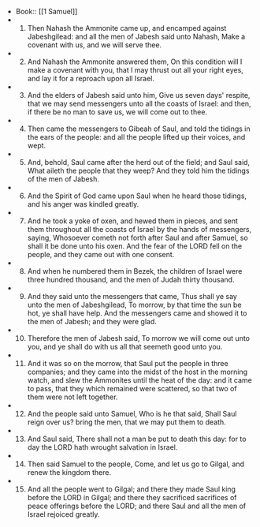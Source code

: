 - Book:: [[1 Samuel]]
- 1. Then Nahash the Ammonite came up, and encamped against Jabeshgilead: and all the men of Jabesh said unto Nahash, Make a covenant with us, and we will serve thee.
- 2. And Nahash the Ammonite answered them, On this condition will I make a covenant with you, that I may thrust out all your right eyes, and lay it for a reproach upon all Israel.
- 3. And the elders of Jabesh said unto him, Give us seven days' respite, that we may send messengers unto all the coasts of Israel: and then, if there be no man to save us, we will come out to thee.
- 4. Then came the messengers to Gibeah of Saul, and told the tidings in the ears of the people: and all the people lifted up their voices, and wept.
- 5. And, behold, Saul came after the herd out of the field; and Saul said, What aileth the people that they weep? And they told him the tidings of the men of Jabesh.
- 6. And the Spirit of God came upon Saul when he heard those tidings, and his anger was kindled greatly.
- 7. And he took a yoke of oxen, and hewed them in pieces, and sent them throughout all the coasts of Israel by the hands of messengers, saying, Whosoever cometh not forth after Saul and after Samuel, so shall it be done unto his oxen. And the fear of the LORD fell on the people, and they came out with one consent.
- 8. And when he numbered them in Bezek, the children of Israel were three hundred thousand, and the men of Judah thirty thousand.
- 9. And they said unto the messengers that came, Thus shall ye say unto the men of Jabeshgilead, To morrow, by that time the sun be hot, ye shall have help. And the messengers came and showed it to the men of Jabesh; and they were glad.
- 10. Therefore the men of Jabesh said, To morrow we will come out unto you, and ye shall do with us all that seemeth good unto you.
- 11. And it was so on the morrow, that Saul put the people in three companies; and they came into the midst of the host in the morning watch, and slew the Ammonites until the heat of the day: and it came to pass, that they which remained were scattered, so that two of them were not left together.
- 12. And the people said unto Samuel, Who is he that said, Shall Saul reign over us? bring the men, that we may put them to death.
- 13. And Saul said, There shall not a man be put to death this day: for to day the LORD hath wrought salvation in Israel.
- 14. Then said Samuel to the people, Come, and let us go to Gilgal, and renew the kingdom there.
- 15. And all the people went to Gilgal; and there they made Saul king before the LORD in Gilgal; and there they sacrificed sacrifices of peace offerings before the LORD; and there Saul and all the men of Israel rejoiced greatly.
